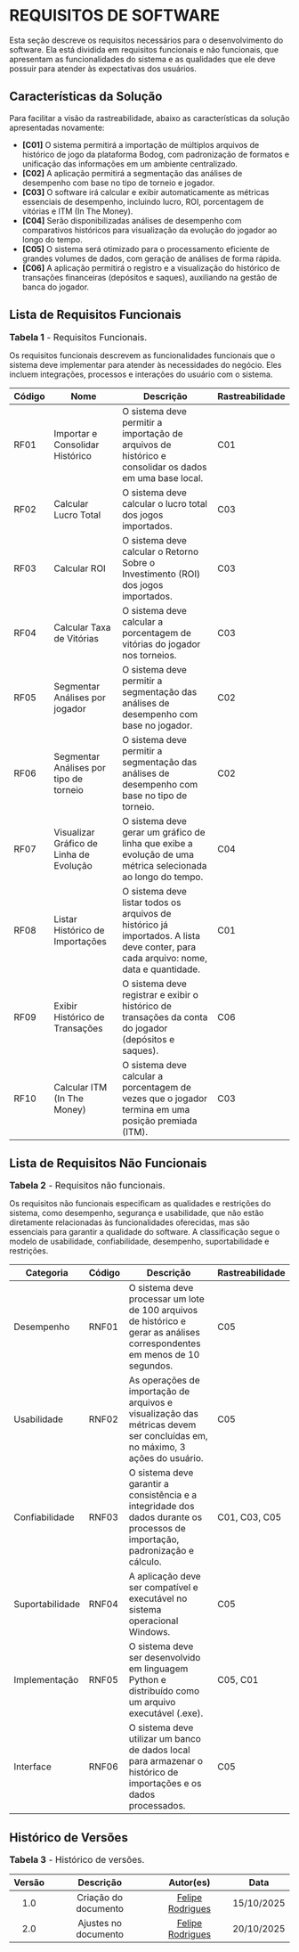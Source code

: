 # REQUISITOS DE SOFTWARE

Esta seção descreve os requisitos necessários para o desenvolvimento do software. Ela está dividida em requisitos funcionais e não funcionais, que apresentam as funcionalidades do sistema e as qualidades que ele deve possuir para atender às expectativas dos usuários. 

## Características da Solução

Para facilitar a visão da rastreabilidade, abaixo as características da solução apresentadas novamente:

- **[C01]** O sistema permitirá a importação de múltiplos arquivos de histórico de jogo da plataforma Bodog, com padronização de formatos e unificação das informações em um ambiente centralizado.
- **[C02]** A aplicação permitirá a segmentação das análises de desempenho com base no tipo de torneio e jogador.
- **[C03]** O software irá calcular e exibir automaticamente as métricas essenciais de desempenho, incluindo lucro, ROI, porcentagem de vitórias e ITM (In The Money).
- **[C04]** Serão disponibilizadas análises de desempenho com comparativos históricos para visualização da evolução do jogador ao longo do tempo.
- **[C05]** O sistema será otimizado para o processamento eficiente de grandes volumes de dados, com geração de análises de forma rápida.
- **[C06]** A aplicação permitirá o registro e a visualização do histórico de transações financeiras (depósitos e saques), auxiliando na gestão de banca do jogador.

## Lista de Requisitos Funcionais

<font size="3"><p style="text-align: left">**Tabela 1** - Requisitos Funcionais.</p></font>

Os requisitos funcionais descrevem as funcionalidades funcionais que o sistema deve implementar para atender às necessidades do negócio. Eles incluem integrações, processos e interações do usuário com o sistema.

| Código | Nome                                 | Descrição                                                                                                                             | Rastreabilidade |
|--------|--------------------------------------|----------------------------------------------------------------------------------------------------------------------------------------|----------------|
| RF01   | Importar e Consolidar Histórico      | O sistema deve permitir a importação de arquivos de histórico e consolidar os dados em uma base local.                                 | C01           |
| RF02   | Calcular Lucro Total                 | O sistema deve calcular o lucro total dos jogos importados.                                                                            | C03           |
| RF03   | Calcular ROI                        | O sistema deve calcular o Retorno Sobre o Investimento (ROI) dos jogos importados.                                                     | C03           |
| RF04   | Calcular Taxa de Vitórias            | O sistema deve calcular a porcentagem de vitórias do jogador nos torneios.                                                             | C03           |
| RF05   | Segmentar Análises por jogador       | O sistema deve permitir a segmentação das análises de desempenho com base no jogador.                                                 | C02           |
| RF06   | Segmentar Análises por tipo de torneio| O sistema deve permitir a segmentação das análises de desempenho com base no tipo de torneio.                                         | C02           |
| RF07   | Visualizar Gráfico de Linha de Evolução| O sistema deve gerar um gráfico de linha que exibe a evolução de uma métrica selecionada ao longo do tempo.                           | C04           |
| RF08   | Listar Histórico de Importações      | O sistema deve listar todos os arquivos de histórico já importados. A lista deve conter, para cada arquivo: nome, data e quantidade.   | C01           |
| RF09   | Exibir Histórico de Transações       | O sistema deve registrar e exibir o histórico de transações da conta do jogador (depósitos e saques).                                 | C06           |
| RF10   | Calcular ITM (In The Money)          | O sistema deve calcular a porcentagem de vezes que o jogador termina em uma posição premiada (ITM).                                   | C03           |

## Lista de Requisitos Não Funcionais

<font size="3"><p style="text-align: left">**Tabela 2** - Requisitos não funcionais.</p></font>

Os requisitos não funcionais especificam as qualidades e restrições do sistema, como desempenho, segurança e usabilidade, que não estão diretamente relacionadas às funcionalidades oferecidas, mas são essenciais para garantir a qualidade do software. A classificação segue o modelo de usabilidade, confiabilidade, desempenho, suportabilidade e restrições.

| Categoria         | Código | Descrição                                                                                                                    | Rastreabilidade |
|-------------------|--------|------------------------------------------------------------------------------------------------------------------------------|----------------|
| Desempenho        | RNF01  | O sistema deve processar um lote de 100 arquivos de histórico e gerar as análises correspondentes em menos de 10 segundos.   | C05           |
| Usabilidade       | RNF02  | As operações de importação de arquivos e visualização das métricas devem ser concluídas em, no máximo, 3 ações do usuário. | C05           |
| Confiabilidade    | RNF03  | O sistema deve garantir a consistência e a integridade dos dados durante os processos de importação, padronização e cálculo.| C01, C03, C05 |
| Suportabilidade   | RNF04  | A aplicação deve ser compatível e executável no sistema operacional Windows.                                                 | C05           |
| Implementação     | RNF05  | O sistema deve ser desenvolvido em linguagem Python e distribuído como um arquivo executável (.exe).                        | C05, C01      |
| Interface         | RNF06  | O sistema deve utilizar um banco de dados local para armazenar o histórico de importações e os dados processados.           | C05           |

## Histórico de Versões

<font size="3"><p style="text-align: left">**Tabela 3** - Histórico de versões.</p></font>

| Versão |        Descrição         |                      Autor(es)                      |    Data    |
| :----: | :----------------------: | :-------------------------------------------------: | :--------:  
|  1.0   | Criação do documento |  [Felipe Rodrigues](https://github.com/felipeJRdev)      | 15/10/2025 | 
|  2.0   | Ajustes no documento |  [Felipe Rodrigues](https://github.com/felipeJRdev)      | 20/10/2025 | 